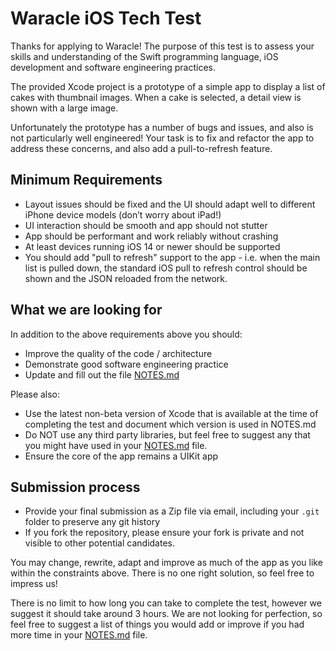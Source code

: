 # Waracle iOS Tech Test

Thanks for applying to Waracle! The purpose of this test is to assess your skills and understanding of the Swift programming language, iOS development and software engineering practices.

The provided Xcode project is a prototype of a simple app to display a list of cakes with thumbnail images. When a cake is selected, a detail view is shown with a large image.

Unfortunately the prototype has a number of bugs and issues, and also is not particularly well engineered! Your task is to fix and refactor the app to address these concerns, and also add a pull-to-refresh feature.

## Minimum Requirements

- Layout issues should be fixed and the UI should adapt well to different iPhone device models (don’t worry about iPad!)
- UI interaction should be smooth and app should not stutter
- App should be performant and work reliably without crashing
- At least devices running iOS 14 or newer should be supported
- You should add "pull to refresh" support to the app - i.e. when the main list is pulled down, the standard iOS pull to refresh control should be shown and the JSON reloaded from the network.

## What we are looking for

In addition to the above requirements above you should:

- Improve the quality of the code / architecture
- Demonstrate good software engineering practice
- Update and fill out the file [NOTES.md](NOTES.md)

Please also:

- Use the latest non-beta version of Xcode that is available at the time of completing the test and document which version is used in NOTES.md
- Do NOT use any third party libraries, but feel free to suggest any that you might have used in your [NOTES.md](NOTES.md) file.
- Ensure the core of the app remains a UIKit app


## Submission process

- Provide your final submission as a Zip file via email, including your `.git` folder to preserve any git history
- If you fork the repository, please ensure your fork is private and not visible to other potential candidates.

You may change, rewrite, adapt and improve as much of the app as you like within the constraints above. There is no one right solution, so feel free to impress us!

There is no limit to how long you can take to complete the test, however we suggest it should take around 3 hours. We are not looking for perfection, so feel free to suggest a list of things you would add or improve if you had more time in your [NOTES.md](NOTES.md) file.
